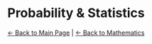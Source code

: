 # Probability & Statistics
[← Back to Main Page](../../../README.md) | [← Back to Mathematics](../README.md)